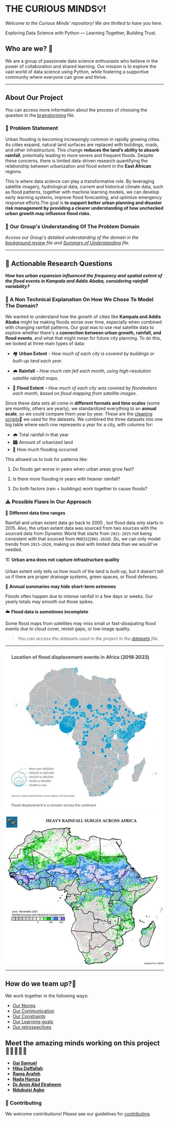 # __THE CURIOUS MINDS💡!__

*Welcome to the Curious Minds' repository! We are thrilled to have you here.*

Exploring Data Science with Python — Learning Together, Building Trust.

## Who are we? 🌟

We are a group of passionate data science enthusiasts who believe in the power
 of collaboration and shared learning. Our mission is to explore the vast world
  of data science using Python, while fostering a supportive community where
   everyone can grow and thrive.

---

## About Our Project

You can access more information about the process of choosing the question in the
[brainstorming](0_domain_study/brainstorming.md) file.

### 🚀 Problem Statement

Urban flooding is becoming increasingly common in rapidly growing cities. As
cities expand, natural land surfaces are replaced with buildings, roads,
and other infrastructure. This change __reduces the land’s ability to
absorb rainfall__, potentially leading to more severe and frequent floods.
Despite these concerns, there is limited data-driven research quantifying the
relationship between urbanization and flood extent in the __East African__ regions.

This is where data science can play a transformative role. By leveraging
satellite imagery, hydrological data, current and historical climate data, such
as flood patterns, together with machine learning models, we can develop early
warning systems, improve flood forecasting, and optimize emergency response
efforts.The goal is __to support better urban planning and disaster risk management
by providing a clearer understanding of how unchecked urban growth may influence
flood risks.__

### 🧠 Our Group's Understanding Of The Problem Domain

*Access our Group's detailed
understanding
of the domain in
the [background review](0_domain_study/background_review.md) file and
[Summary of Understanding](0_domain_study/summary_of_our_understanding.md)
file.*

---

## 🔬 Actionable Research Questions

 __*How has urban expansion influenced the frequency and*__
 __*spatial extent of the flood events in Kampala and Addis Ababa, considering*__
  __*rainfall variability?*__

### 🧩 A Non Technical Explanation On How We Chose To Model The Domain?

We wanted to understand how the growth of cities like __Kampala and Addis Ababa__
 might be making floods worse over time, especially when
  combined with changing rainfall patterns. Our goal was to use real satellite
   data to explore whether there's a __connection between urban growth, rainfall,
    and flood events__, and what that might mean for future city planning.
To do this, we looked at three main types of data:

- 🏘️ __Urban Extent__ - *How much of each city is covered by buildings or built-up*
 *land each year*.

- 🌧️ __Rainfall__ – *How much rain fell each month, using high-resolution*
 *satellite rainfall maps*.

- 🌊 __Flood Extent__ – *How much of each city was covered by floodwaters each month*,
 *based on flood mapping from satellite images*.

Since these data sets all come in __different formats and time scales__ (some are
 monthly, others are yearly), we standardized everything to an __annual scale__,
  so we could compare them year by year. These are the
   [cleaning scripts](https://github.com/MIT-Emerging-Talent/ET6-CDSP-group-01-repo/tree/main/2_data_preparation/cleaning_scripts)🧹
    we used for the datasets. We combined the three datasets into one big table
     where each row represents a year for a city, with columns for:

- 🌧️ Total rainfall in that year
- 🏙️ Amount of urbanized land
- 🌊 How much flooding occurred

This allowed us to look for patterns like:

1. Do floods get worse in years when urban areas grow fast?

2. Is there more flooding in years with heavier rainfall?

3. Do both factors (rain + buildings) work together to cause floods?

### ⚠️ Possible Flaws In Our Approach

🔁 __Different data time ranges__  

Rainfall and urban extent data go back to 2005 , but flood data only starts
 in 2015. Also, the urban extent data was sourced from two sources with the
  sourced data from Dynamic World that starts from `2021-2025` not being
   consistent with that sourced from `MODIS`(`2001-2020`).  So, we can only
    model trends from `2015–2020`, making us deal with limited data than we
     would've needed.

🏗️ __Urban area does not capture infrastructure quality__  

Urban extent only tells us how much of the land is built-up, but it doesn’t
 tell us if there are proper drainage systems, green spaces, or flood defenses.

📅 __Annual summaries may hide short-term extremes__  

Floods often happen due to intense rainfall in a few days or weeks. Our yearly
 totals may smooth out those spikes.

🌥️ __Flood data is sometimes incomplete__  

Some flood maps from satellites may miss small or fast-dissipating flood events
 due to cloud cover, revisit gaps, or low image quality.

>*You can access the datasets used
in the project in the [datasets](1_datasets) file.*

---

![flood](notes/images/Location%20of%20flood%20displacement%20events%20in%20Africa%20(2018%20-%202023).jpg)
               ![displacement](notes/images/photo_5988026941929801380_x.jpg)

---

## How do we team up?🤝

We work together in the following ways:

- [Our Norms](https://github.com/MIT-Emerging-Talent/ET6-CDSP-group-01-repo/blob/main/collaboration/README.md)
- [Our Communication](https://github.com/MIT-Emerging-Talent/ET6-CDSP-group-01-repo/blob/main/collaboration/communication.md)
- [Our Constraints](https://github.com/MIT-Emerging-Talent/ET6-CDSP-group-01-repo/blob/main/collaboration/constraints.md)
- [Our Learning-goals](https://github.com/MIT-Emerging-Talent/ET6-CDSP-group-01-repo/blob/main/collaboration/learning_goals.md)
- [Our retrospectives](https://github.com/MIT-Emerging-Talent/ET6-CDSP-group-01-repo/tree/milestone_0_retrospective/collaboration/retrospectives)

## Meet the amazing minds working on this project👩🏻‍🤝‍👨🏿

- [__Gai Samuel__](https://github.com/GaiSamuel)
- [__Hiba Daffallah__](https://github.com/Hiba-Daffallah)
- [__Rama Arafeh__](https://github.com/RamaBio20)
- [__Nada Hamza__](https://github.com/Nadaali1232)
- [__Dr.Amin Abd Elraheem__](https://github.com/Dr-Amin-K)
- [__Ndubuisi Agbo__](https://github.com/ndubuisia)

### 🤝 Contributing

We welcome contributions! Please see our guidelines
for [contributing](CONTRIBUTING.md).
